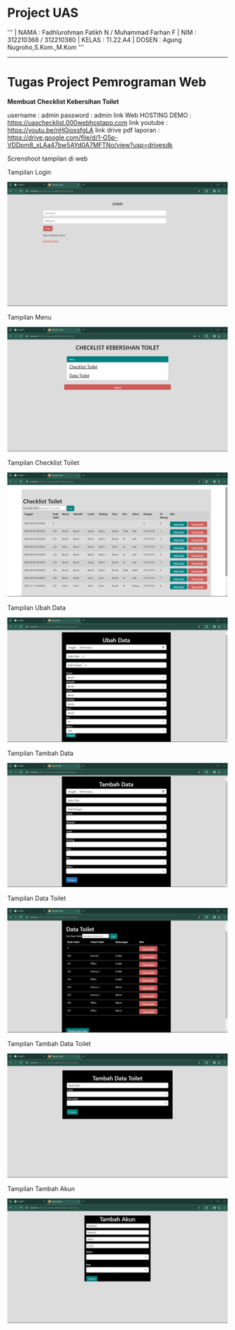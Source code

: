 # Project UAS

'''
| NAMA  : Fadhlurohman Fatikh N / Muhammad Farhan F
| NIM   : 312210368 / 312210380
| KELAS : TI.22.A4
| DOSEN : Agung Nugroho,S.Kom.,M.Kom
'''

<Hr>

# Tugas Project Pemrograman Web

**Membuat  Checklist Kebersihan Toilet**<br>

username : admin
password : admin
link Web HOSTING DEMO : https://uaschecklist.000webhostapp.com
link youtube : https://youtu.be/nHGioxsfgLA
link drive pdf laporan : https://drive.google.com/file/d/1-G5p-VDDpm8_xLAa47bw5AYd0A7MFTNo/view?usp=drivesdk



Screnshoot tampilan di web

Tampilan Login

![gambar1](SS/1.png)

Tampilan Menu

![gambar2](SS/2.png)

Tampilan Checklist Toilet

![gambar2](SS/3.png)

Tampilan Ubah Data

![gambar2](SS/4.png)

Tampilan Tambah Data

![gambar2](SS/5.png)

Tampilan Data Toilet

![gambar2](SS/6.png)

Tampilan Tambah Data Toilet

![gambar2](SS/7.png)

Tampilan Tambah Akun

![gambar2](SS/8.png)